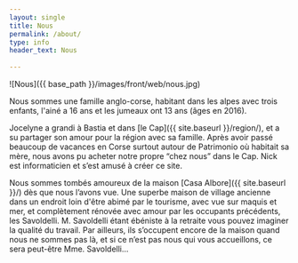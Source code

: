 ```yaml
---
layout: single
title: Nous
permalink: /about/
type: info
header_text: Nous
  
---
```


![Nous]({{ base_path }}/images/front/web/nous.jpg)

Nous sommes une famille anglo-corse, habitant dans les alpes avec
trois enfants, l'ainé a 16 ans et les jumeaux ont 13 ans (âges en 2016).

Jocelyne a grandi à Bastia et dans [le Cap]({{ site.baseurl
}}/region/), et a su partager son amour pour la région avec sa
famille. Après avoir passé beaucoup de vacances en Corse surtout
autour de Patrimonio où habitait sa mère, nous avons pu acheter notre
propre “chez nous” dans le Cap. Nick est informaticien et s’est amusé
à créer ce site.

Nous sommes tombés amoureux de la maison [Casa Albore]({{ site.baseurl
}}/) dès que nous l’avons vue. Une superbe maison de village ancienne
dans un endroit loin d'être abimé par le tourisme, avec vue sur maquis
et mer, et complètement rénovée avec amour par les occupants
précédents, les Savoldelli. M. Savoldelli étant ébéniste à la retraite
vous pouvez imaginer la qualité du travail. Par ailleurs, ils
s’occupent encore de la maison quand nous ne sommes pas là, et si ce
n’est pas nous qui vous accueillons, ce sera peut-être
Mme. Savoldelli...
